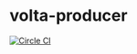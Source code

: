 volta-producer
==============
[![Circle CI](https://circleci.com/gh/teamvolta/volta-producer/tree/dev.svg?style=svg&circle-token=5512b8cd9398e5a58afd8b52ef260b56e6bf1962)](https://circleci.com/gh/teamvolta/volta-producer/tree/dev)